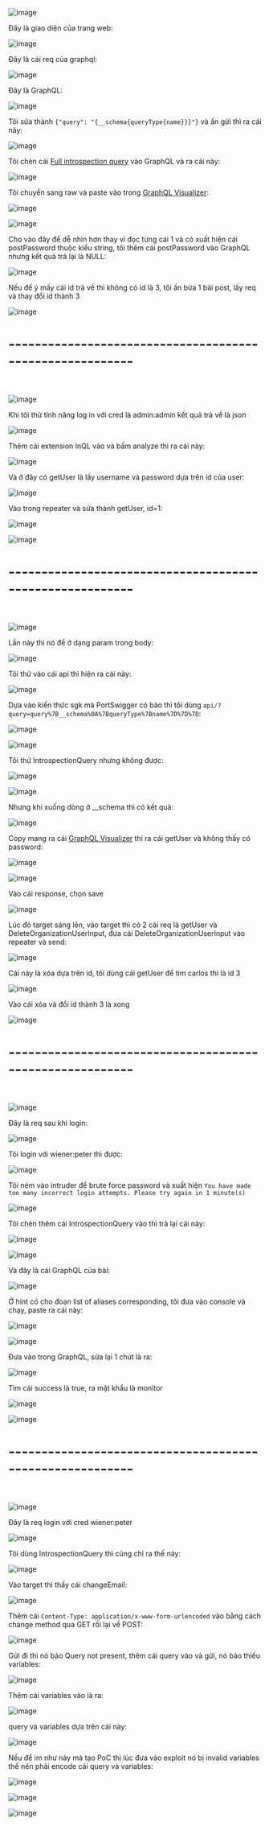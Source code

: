 ![image](https://github.com/user-attachments/assets/61a44a82-60f8-4d7d-bc4d-919e7c05a8d2)

Đây là giao diện của trang web:

![image](https://github.com/user-attachments/assets/f3e9f9a8-8106-4623-b070-923ec5b090d3)

Đây là cái req của graphql:

![image](https://github.com/user-attachments/assets/e2c19e35-dca3-4ad0-9772-ea48faa0aa71)

Đây là GraphQL:

![image](https://github.com/user-attachments/assets/b4ae0033-94e7-44f5-830e-b33ae11fa4a8)

Tôi sửa thành `{"query": "{__schema{queryType{name}}}"}` và ấn gửi thì ra cái này:

![image](https://github.com/user-attachments/assets/00f77dcc-5e33-4b71-8fb9-507526b353fa)

Tôi chèn cái [Full introspection query](https://gist.github.com/franzejr/d0a178286d0e23d3ed50999288806068) vào GraphQL và ra cái này:

![image](https://github.com/user-attachments/assets/49859ddf-3ef0-425a-b4e4-67498b2a9fbb)

Tôi chuyển sang raw và paste vào trong [GraphQL Visualizer](https://nathanrandal.com/graphql-visualizer/):

![image](https://github.com/user-attachments/assets/53c0b49d-0a75-4bf3-8da0-eb7bf27c64f2)

![image](https://github.com/user-attachments/assets/11f1ab63-0d5e-4644-b583-0d1f0d953a36)

Cho vào đây để dễ nhìn hơn thay vì đọc từng cái 1 và có xuất hiện cái postPassword thuộc kiểu string, tôi thêm cái postPassword vào GraphQL nhưng kết quả trả lại là NULL:

![image](https://github.com/user-attachments/assets/0511d91b-aaf8-45ad-acb3-069b17c9e31c)

Nếu để ý mấy cái id trả về thì không có id là 3, tôi ấn bừa 1 bài post, lấy req và thay đổi id thành 3

![image](https://github.com/user-attachments/assets/d1caf60e-43f4-450e-9c32-e69db05e772f)

<h1>---------------------------------------------------------</h1>
<br>

![image](https://github.com/user-attachments/assets/9bc7ae96-ee63-40d1-ac4e-40c3b4f803a5)

Khi tôi thử tính năng log in với cred là admin:admin kết quả trả về là json

![image](https://github.com/user-attachments/assets/e765cd4c-c419-487d-aabe-2c766a6c5089)

Thêm cái extension InQL vào và bấm analyze thì ra cái này:

![image](https://github.com/user-attachments/assets/002634d2-025d-4f94-acd9-e58437d2307a)

Và ở đây có getUser là lấy username và password dựa trên id của user:

![image](https://github.com/user-attachments/assets/cd9349b2-ba7a-4a78-a5f2-3a25e10519e9)

Vào trong repeater và sửa thành getUser, id=1:

![image](https://github.com/user-attachments/assets/2713b635-082c-4140-8db3-b4c08e2d9f99)

![image](https://github.com/user-attachments/assets/cd950ab2-85b0-4c91-8d91-fed4caeaafb1)

<h1>---------------------------------------------------------</h1>
<br>

![image](https://github.com/user-attachments/assets/def61e5d-89e4-4911-8a42-9d984297a9dc)

Lần này thì nó để ở dạng param trong body:

![image](https://github.com/user-attachments/assets/6c6d3edf-4bbe-4c1a-8f0a-17ad097d814c)

Tôi thử vào cái api thì hiện ra cái này:

![image](https://github.com/user-attachments/assets/f6a4607c-ea28-48eb-9f22-438ac7816e81)

Dựa vào kiến thức sgk mà PortSwigger có bảo thì tôi dùng `api/?query=query%7B__schema%0A%7BqueryType%7Bname%7D%7D%7D`:

![image](https://github.com/user-attachments/assets/e3ac6570-1a22-4f8d-b403-d466c7d8ae16)

![image](https://github.com/user-attachments/assets/84605c3b-7053-41da-a8be-f8b83775bd2b)

Tôi thử IntrospectionQuery nhưng không được:

![image](https://github.com/user-attachments/assets/d88f617b-d858-485f-a29c-fdaf000215d2)

![image](https://github.com/user-attachments/assets/296054bf-ca11-430c-9fc9-af8228a1e106)

Nhưng khi xuống dòng ở __schema thì có kết quả:

![image](https://github.com/user-attachments/assets/0774856f-7f0d-4337-82a9-bbf6eb309bf7)

Copy mang ra cái [GraphQL Visualizer](https://nathanrandal.com/graphql-visualizer/) thì ra cái getUser và không thấy có password:

![image](https://github.com/user-attachments/assets/86cd7b44-fb72-4ed0-8ccb-a3fd405144af)

![image](https://github.com/user-attachments/assets/5bd5e43c-a057-4483-aed9-87356fd5e17a)

Vào cái response, chọn save 

![image](https://github.com/user-attachments/assets/f9da32a2-06ae-440b-8685-2d3d5dac3018)

Lúc đó target sáng lên, vào target thì có 2 cái req là getUser và DeleteOrganizationUserInput, đưa cái DeleteOrganizationUserInput vào repeater và send:

![image](https://github.com/user-attachments/assets/46567170-6ef9-4137-b875-41b657fd3c2c)

Cái này là xóa dựa trên id, tôi dùng cái getUser để tìm carlos thì là id 3

![image](https://github.com/user-attachments/assets/f97af478-700a-451a-aa95-58525330c70e)

Vào cái xóa và đổi id thành 3 là xong

![image](https://github.com/user-attachments/assets/ce0f5fee-cc9e-4f26-a3f4-330c47f81a99)

<h1>---------------------------------------------------------</h1>
<br>

![image](https://github.com/user-attachments/assets/6a7b8df0-002f-4101-b0d7-727f82f9fc73)

Đây là req sau khi login:

![image](https://github.com/user-attachments/assets/169dfd25-c478-430a-8fbc-78cbbd318402)

Tôi login với wiener:peter thì được:

![image](https://github.com/user-attachments/assets/2ce5b1ef-badb-45ee-ab17-b2eb48f5abda)

Tôi ném vào intruder để brute force password và xuất hiện `You have made too many incorrect login attempts. Please try again in 1 minute(s)`

![image](https://github.com/user-attachments/assets/80253b7d-f75f-46a5-bc1e-eb20cca94796)

Tôi chèn thêm cái IntrospectionQuery vào thì trả lại cái này:

![image](https://github.com/user-attachments/assets/ee1a341e-551c-4ee0-a290-d65dd4737fcf)

![image](https://github.com/user-attachments/assets/5e93568d-240c-4c1a-b8d8-b5e9b983dd37)

Và đây là cái GraphQL của bài:

![image](https://github.com/user-attachments/assets/0e63a486-d4cc-4644-a101-9d61251b4d60)

Ở hint có cho đoạn list of aliases corresponding, tôi đưa vào console và chạy, paste ra cái này:

![image](https://github.com/user-attachments/assets/e0af16ba-c2c5-44ca-b599-09ddc599ffeb)

![image](https://github.com/user-attachments/assets/cfab10c4-ade6-454e-9789-7c185b235553)

Đưa vào trong GraphQL, sửa lại 1 chút là ra:

![image](https://github.com/user-attachments/assets/f4e892bc-aca4-4ef9-a883-c5a2f7e157c1)

Tìm cái success là true, ra mật khẩu là monitor

![image](https://github.com/user-attachments/assets/b26b5b2e-7384-444b-b3ab-9752b1da22cc)

![image](https://github.com/user-attachments/assets/6bd8e520-0f6d-4e5d-bd6e-2601419c88d7)

<h1>---------------------------------------------------------</h1>
<br>

![image](https://github.com/user-attachments/assets/9b19389b-7895-432d-b0ec-6094d6b9b423)

Đây là req login với cred wiener:peter 

![image](https://github.com/user-attachments/assets/ced336d5-ec65-43f8-a056-a658a698cb7c)

Tôi dùng IntrospectionQuery thì cũng chỉ ra thế này:

![image](https://github.com/user-attachments/assets/4898cae3-710c-4815-975c-6fe94ee917bb)

Vào target thì thấy cái changeEmail:

![image](https://github.com/user-attachments/assets/a0f762c9-6f5f-42a6-81a5-72914c776740)

Thêm cái `Content-Type: application/x-www-form-urlencoded` vào bằng cách change method qua GET rồi lại về POST:

![image](https://github.com/user-attachments/assets/84691c59-d7bc-4ad9-934c-74d558976537)

Gửi đi thì nó bảo Query not present, thêm cái query vào và gửi, nó bảo thiếu variables:

![image](https://github.com/user-attachments/assets/e88ba5ea-6717-4f1f-bf73-f6cef6579a5e)

Thêm cái variables vào là ra:

![image](https://github.com/user-attachments/assets/c0b2a975-e815-4e96-895e-317efa65daba)

query và variables dựa trên cái này:

![image](https://github.com/user-attachments/assets/23910ab5-289c-41b3-8f33-ada92c868386)

Nếu để im như này mà tạo PoC thì lúc đưa vào exploit nó bị invalid variables thế nên phải encode cái query và variables:

![image](https://github.com/user-attachments/assets/08a93102-cdf0-42d6-93ef-42d92d8d4c5c)

![image](https://github.com/user-attachments/assets/cab2b672-12c6-4e3e-89f5-4816939ec753)

![image](https://github.com/user-attachments/assets/9d36a1c9-88ce-4ac2-a759-1b3942513238)



